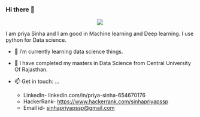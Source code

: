 ### Hi there 👋
<center> <img src="https://media.giphy.com/media/l3vQX4BAzmmXX6hBC/giphy.gif"/> </center>

I am priya Sinha and I am good in Machine learning and Deep learning. I use python for Data science.

- 🔭 I’m currently learning data science things.
- 🌱 I have completed my masters in Data Science from Central University Of Rajasthan.


- 📫 Get in touch: ...
    - LinkedIn- linkedin.com/in/priya-sinha-654670176
    - HackerRank- https://www.hackerrank.com/sinhapriyapssp
    - Email id- sinhapriyapssp@gmail.com





<!--
**Oprishri/Oprishri** is a ✨ _special_ ✨ repository because its `README.md` (this file) appears on your GitHub profile.
